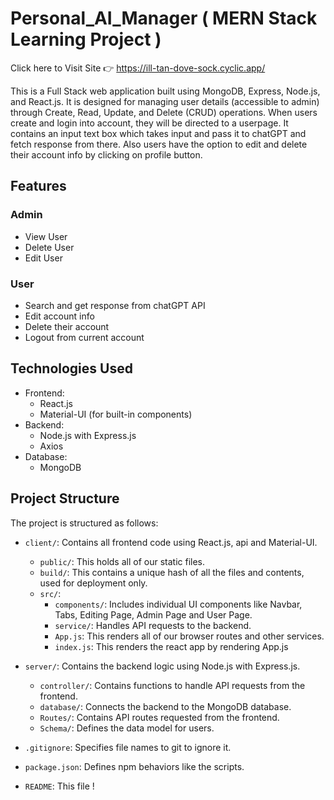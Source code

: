# Personal_AI_Manager ( MERN Stack Learning Project )
Click here to Visit Site 👉 https://ill-tan-dove-sock.cyclic.app/

This is a Full Stack web application built using MongoDB, Express, Node.js, and React.js. It is designed for managing user details (accessible to admin) through Create, Read, Update, and Delete (CRUD) operations. When users create and login into account, they will be directed to a userpage. It contains an input text box which takes input and pass it to chatGPT and fetch response from there. Also users have the option to edit and delete their account info by clicking on profile button.

## Features
 ### Admin
- View User 
- Delete User 
- Edit User
 ### User
- Search and get response from chatGPT API
- Edit account info
- Delete their account
- Logout from current account

## Technologies Used
- Frontend:
  - React.js
  - Material-UI (for built-in components)
- Backend:
  - Node.js with Express.js
  - Axios
- Database:
  - MongoDB

## Project Structure

The project is structured as follows:

- `client/`: Contains all frontend code using React.js, api and Material-UI.
  - `public/`: This holds all of our static files.
  - `build/`: This contains a unique hash of all the files and contents, used for deployment only.
  - `src/`: 
    - `components/`: Includes individual UI components like Navbar, Tabs, Editing Page, Admin Page and User Page.
    - `service/`: Handles API requests to the backend.
    - `App.js`: This renders all of our browser routes and other services.
    - `index.js`: This renders the react app by rendering App.js
  
- `server/`: Contains the backend logic using Node.js with Express.js.
  - `controller/`: Contains functions to handle API requests from the frontend.
  - `database/`: Connects the backend to the MongoDB database.
  - `Routes/`: Contains API routes requested from the frontend.
  - `Schema/`: Defines the data model for users.
    
- `.gitignore`: Specifies file names to git to ignore it.
- `package.json`: Defines npm behaviors like the scripts.
- `README`: This file !


